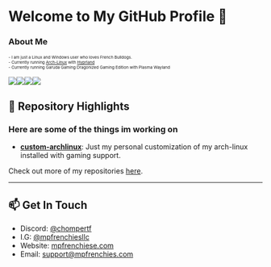 <h1>Welcome to My GitHub Profile 👋</h1>

### About Me
<span style="font-size:8px;">- I am just a Linux and Windows user who loves French Bulldogs.</span><br />
<span style="font-size:8px;">- Currently running <a href="https://archlinux.org/">Arch-Linux</a> with <a href="https://hyprland.org/">Hyprland</a></span><br />
<span style="font-size:8px;">- Currently running Garuda Gaming Dragonized Gaming Edition with Plasma Wayland</span>

<div style="display: flex; flex-direction: row;">
  
  <!-- GitHub Stats Card -->
  <a href="https://github.com/cannomaly/github-readme-stats">
    <img src="https://github-readme-stats.vercel.app/api?username=cannomaly&show_icons=true&theme=shadow_blue&hide_border=true&bg_color=00000000" />
  </a>

  <!-- GitHub Streak Stats Card -->
  <a href="https://github.com/cannomaly/github-readme-stats">
    <img src="https://github-readme-streak-stats.herokuapp.com/?user=cannomaly&theme=shadow_blue&hide_border=true&layout=compact&langs_count=8&bg_color=00000000" />
  </a>

  <!-- Repositories per Language Card -->
  <a href="https://github.com/cannomaly/github-readme-stats">
    <img src="https://github-profile-summary-cards.vercel.app/api/cards/repos-per-language?username=cannomaly&theme=dark&hide_border=true&layout=compact&bg_color=00000000" />
  </a>

  <!-- Repositories per Language Card (Compact Layout) -->
  <a href="https://github.com/cannomaly/github-readme-stats">
    <img src="https://github-profile-summary-cards.vercel.app/api/cards/repos-per-language?username=cannomaly&theme=dark&hide_border=true&layout=compact&bg_color=00000000" />
  </a>
  
</div>

## 🚀 Repository Highlights

<h3>Here are some of the things im working on</h3>

- [**custom-archlinux**](https://github.com/cannomaly/custom-archlinux): Just my personal customization of my arch-linux installed with gaming support.

Check out more of my repositories [here](https://github.com/cannomaly?tab=repositories).

---

## 📫 Get In Touch

- Discord: [@chompertf](https://discord.gg/aVyAwTS3eN)
- I.G: [@mpfrenchiesllc](https://www.instagram.com/mpfrenchiesllc/)
- Website: [mpfrenchiese.com](http://www.mpfrenchies.com)
- Email: support@mpfrenchies.com
